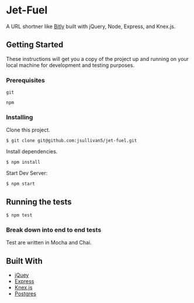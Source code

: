 # Jet-Fuel

A URL shortner like [Bitly](https://bitly.com/) built with jQuery, Node, Express, and Knex.js.

## Getting Started

These instructions will get you a copy of the project up and running on your local machine for development and testing purposes.

### Prerequisites

```
git
```

```
npm
```

### Installing

Clone this project.
```
$ git clone git@github.com:jsullivan5/jet-fuel.git

```
Install dependencies.
```
$ npm install
```

Start Dev Server:
```
$ npm start
```

## Running the tests

```
$ npm test
```

### Break down into end to end tests

Test are written in Mocha and Chai.

## Built With

* [jQuey](https://api.jquery.com/)
* [Express](https://expressjs.com/en/api.html)
* [Knex.js](http://knexjs.org/)
* [Postgres](https://www.postgresql.org/docs/)
